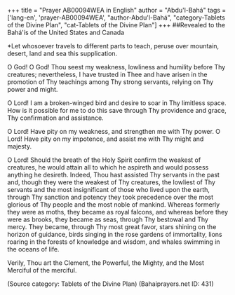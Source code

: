 +++
title = "Prayer AB00094WEA in English"
author = "Abdu'l-Bahá"
tags = ['lang-en', 'prayer-AB00094WEA', "author-Abdu'l-Bahá", "category-Tablets of the Divine Plan", "cat-Tablets of the Divine Plan"]
+++
##Revealed to the Bahá'ís of the United States and Canada

*Let whosoever travels to different parts to teach, peruse over mountain, desert, land and sea this supplication.

O God! O God! Thou seest my weakness, lowliness and humility before Thy creatures; nevertheless, I have trusted in Thee and have arisen in the promotion of Thy teachings among Thy strong servants, relying on Thy power and might.

O Lord! I am a broken-winged bird and desire to soar in Thy limitless space. How is it possible for me to do this save through Thy providence and grace, Thy confirmation and assistance.

O Lord! Have pity on my weakness, and strengthen me with Thy power. O Lord! Have pity on my impotence, and assist me with Thy might and majesty.

O Lord! Should the breath of the Holy Spirit confirm the weakest of creatures, he would attain all to which he aspireth and would possess anything he desireth. Indeed, Thou hast assisted Thy servants in the past and, though they were the weakest of Thy creatures, the lowliest of Thy servants and the most insignificant of those who lived upon the earth, through Thy sanction and potency they took precedence over the most glorious of Thy people and the most noble of mankind. Whereas formerly they were as moths, they became as royal falcons, and whereas before they were as brooks, they became as seas, through Thy bestowal and Thy mercy. They became, through Thy most great favor, stars shining on the horizon of guidance, birds singing in the rose gardens of immortality, lions roaring in the forests of knowledge and wisdom, and whales swimming in the oceans of life. 

Verily, Thou art the Clement, the Powerful, the Mighty, and the Most Merciful of the merciful.

(Source category: Tablets of the Divine Plan)
(Bahaiprayers.net ID: 431)

